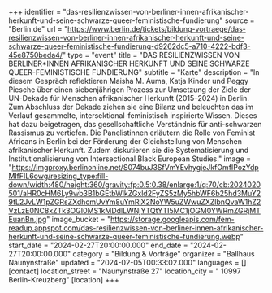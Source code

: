 +++
identifier = "das-resilienzwissen-von-berliner-innen-afrikanischer-herkunft-und-seine-schwarze-queer-feministische-fundierung"
source = "Berlin.de"
url = "https://www.berlin.de/tickets/bildung-vortraege/das-resilienzwissen-von-berliner-innen-afrikanischer-herkunft-und-seine-schwarze-queer-feministische-fundierung-d9262dc5-a710-4222-bdf3-45e8750beda4/"
type = "event"
title = "DAS RESILIENZWISSEN VON BERLINER*INNEN AFRIKANISCHER HERKUNFT UND SEINE SCHWARZE QUEER-FEMINISTISCHE FUNDIERUNG"
subtitle = "Karte"
description = "In diesem Gespräch reflektieren Maisha M. Auma, Katja Kinder und Peggy Piesche über einen siebenjährigen Prozess zur Umsetzung der Ziele der UN-Dekade für Menschen afrikanischer Herkunft (2015–2024) in Berlin. Zum Abschluss der Dekade ziehen sie eine Bilanz und beleuchten das im Verlauf gesammelte, intersektional-feministisch inspirierte Wissen. Dieses hat dazu beigetragen, das gesellschaftliche Verständnis für anti-schwarzen Rassismus zu vertiefen. Die Panelistinnen erläutern die Rolle von Feminist Africans in Berlin bei der Förderung der Gleichstellung von Menschen afrikanischer Herkunft. Zudem diskutieren sie die Systematisierung und Institutionalisierung von Intersectional Black European Studies."
image = "https://imgproxy.berlinonline.net/S074buJ3SfVmYEvhygjeJkfOmfIPozYdpMlfFIL6owg/resizing_type:fill-down/width:480/height:360/gravity:fp:0.5:0.38/enlarge:1/q:70/cb:2024020501/aHR0cHM6Ly9wb3B1bGEtbWlkZGxld2FyZS5zMy5hbWF6b25hd3MuY29tL2JvLW1pZGRsZXdhcmUvYm8uYmRlX2NoYW5uZWwuZXZlbnQvaW1hZ2VzLzE0NC8xZTk3OGI0MS1kMDdlLWNjYTQtYTI5MC1jOGM0YWRmZGRjMTEuanBn.jpg"
image_bucket = "https://storage.googleapis.com/fem-readup.appspot.com/das-resilienzwissen-von-berliner-innen-afrikanischer-herkunft-und-seine-schwarze-queer-feministische-fundierung.webp"
start_date = "2024-02-27T20:00:00.000"
end_date = "2024-02-27T20:00:00.000"
category = "Bildung & Vorträge"
organizer = "Ballhaus Naunynstraße"
updated = "2024-02-05T00:33:02.000"
languages = []
[contact]
location_street = "Naunynstraße 27"
location_city = " 10997 Berlin-Kreuzberg"
[location]
+++